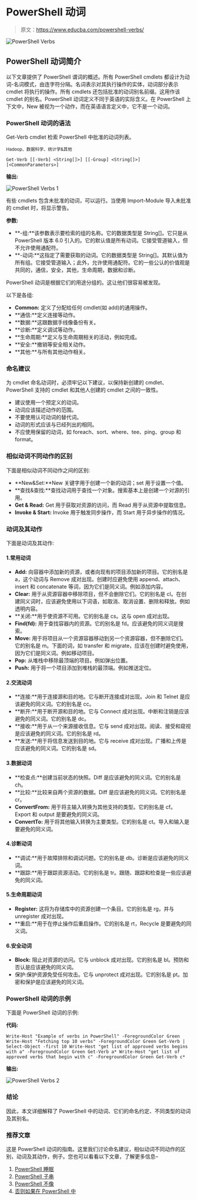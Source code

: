 # PowerShell 动词

> 原文：<https://www.educba.com/powershell-verbs/>

![PowerShell Verbs](img/f75577c7b9a26ae2e1f2831651d228d9.png)



## PowerShell 动词简介

以下文章提供了 PowerShell 谓词的概述。所有 PowerShell cmdlets 都设计为动词-名词模式，由连字符分隔。名词表示对其执行操作的实体，动词部分表示 cmdlet 将执行的操作。所有 cmdlets 还包括批准的动词别名前缀。这用作该 cmdlet 的别名。PowerShell 动词定义不同于英语的实际含义。在 PowerShell 上下文中，New 被视为一个动作，而在英语语言定义中，它不是一个动词。

### PowerShell 动词的语法

Get-Verb cmdlet 检索 PowerShell 中批准的动词列表。

<small>Hadoop、数据科学、统计学&其他</small>

`Get-Verb [[-Verb] <String[]>] [[-Group] <String[]>] [<CommonParameters>]`

**输出:**

![PowerShell Verbs 1](img/0ce2011036d8b0fdcacc5b0c647620d7.png)



有些 cmdlets 包含未批准的动词，可以运行。当使用 Import-Module 导入未批准的 cmdlet 时，将显示警告。

**参数:**

*   **-组:**该参数表示要检索的组的名称。它的数据类型是 String[]。它只是从 PowerShell 版本 6.0 引入的。它的默认值是所有动词。它接受管道输入，但不允许使用通配符。
*   **-动词:**这指定了需要获取的动词。它的数据类型是 String[]。其默认值为所有组。它接受管道输入；此外，允许使用通配符。它的一些公认的价值观是共同的，通信，安全，其他，生命周期，数据和诊断。

PowerShell 动词是根据它们的用途分组的。这让他们很容易被发现。

以下是各组:

*   **Common:** 定义了分配给任何 cmdlet(如 add)的通用操作。
*   **通信:**定义连接等动作。
*   **数据:**这跟数据手线像备份有关。
*   **诊断:**定义调试等动作。
*   **生命周期:**定义与生命周期相关的活动，例如完成。
*   **安全:**撤销等安全相关动作。
*   **其他:**与所有其他动作相关。

### 命名建议

为 cmdlet 命名动词时，必须牢记以下建议，以保持新创建的 cmdlet、PowerShell 支持的 cmdlet 和其他人创建的 cmdlet 之间的一致性。

*   建议使用一个预定义的动词。
*   动词应该描述动作的范围。
*   不要使用认可动词的替代词。
*   动词的形式应该与已经列出的相同。
*   不应使用保留的动词，如 foreach、sort、where、tee、ping、group 和 format。

### 相似动词不同动作的区别

下面是相似动词不同动作之间的区别:

*   **New&Set:**New 关键字用于创建一个新的动词；set 用于设置一个值。
*   **查找&查找:**查找动词用于查找一个对象。搜索基本上是创建一个对源的引用。
*   **Get & Read:** Get 用于获取对资源的访问，而 Read 用于从资源中提取信息。
*   **Invoke & Start:** Invoke 用于触发同步操作，而 Start 用于异步操作的情况。

### 动词及其动作

下面是动词及其动作:

#### 1.常用动词

*   **Add:** 向容器中添加新的资源，或者向现有的项目添加新的项目。它的别名是 a，这个动词与 Remove 成对出现。创建时应避免使用 append、attach、insert 和 concatenate 等词，因为它们是同义词。例如添加内容。
*   **Clear:** 用于从资源容器中移除项目，但不会删除它们。它的别名是 cl。在创建同义词时，应该避免使用以下词语，如取消、取消设置、删除和释放。例如透明内容。
*   **关闭:**用于使资源不可用。它的别名是 cs。这与 open 成对出现。
*   **Find(fd):** 用于查找容器内的资源。它的别名是 fd。应该避免的同义词是搜索。
*   **Move:** 用于将项目从一个资源容器移动到另一个资源容器，但不删除它们。它的别名是 m。下面的词，如 transfer 和 migrate，应该在创建时避免使用，因为它们是同义词。例如移动项目。
*   **Pop:** 从堆栈中移除最顶端的项目。例如弹出位置。
*   **Push:** 用于将一个项目添加到堆栈的最顶端。例如推送定位。

#### 2.交流动词

*   **连接:**用于连接源和目的地。它与断开连接成对出现。Join 和 Telnet 是应该避免的同义词。它的别名是 cc。
*   **断开:**用于断开源和目的地。它与 Connect 成对出现。中断和注销是应该避免的同义词。它的别名是 dc。
*   **接收:**用于从一个来源接收信息。它与 send 成对出现。阅读、接受和窥视是应该避免的同义词。它的别名是 rd。
*   **发送:**用于将信息发送到目的地。它与 receive 成对出现。广播和上传是应该避免的同义词。它的别名是 sd。

#### 3.数据动词

*   **检查点:**创建当前状态的快照。Diff 是应该避免的同义词。它的别名是 ch。
*   **比较:**比较来自两个资源的数据。Diff 是应该避免的同义词。它的别名是 cr。
*   **ConvertFrom:** 用于将主输入转换为其他支持的类型。它的别名是 cf。Export 和 output 是要避免的同义词。
*   **ConvertTo:** 用于将其他输入转换为主要类型。它的别名是 ct。导入和输入是要避免的同义词。

#### 4.诊断动词

*   **调试:**用于故障排除和调试问题。它的别名是 db。诊断是应该避免的同义词。
*   **跟踪:**用于跟踪资源活动。它的别名是 tr。跟随、跟踪和检查是一些应该避免的同义词。

#### 5.生命周期动词

*   **Register:** 这将为存储库中的资源创建一个条目。它的别名是 rg，并与 unregister 成对出现。
*   **重启:**用于在停止操作后重启操作。它的别名是 rt，Recycle 是要避免的同义词。

#### 6.安全动词

*   **Block:** 阻止对资源的访问。它与 unblock 成对出现。它的别名是 bl。预防和否认是应该避免的同义词。
*   保护:保护资源免受任何攻击。它与 unprotect 成对出现。它的别名是 pt。加密和保护是应该避免的同义词。

### PowerShell 动词的示例

下面是 PowerShell 动词的示例:

**代码:**

`Write-Host "Example of verbs in PowerShell" -ForegroundColor Green
Write-Host "Fetching top 10 verbs" -ForegroundColor Green
Get-Verb | Select-Object -first 10
Write-Host "get list of approved verbs begins with a" -ForegroundColor Green
Get-Verb a*
Write-Host "get list of approved verbs that begin with c" -ForegroundColor Green
Get-Verb c*`

**输出:**

![PowerShell Verbs 2](img/89fe978fd22af4c674cbc971ee41ec50.png)



### 结论

因此，本文详细解释了 PowerShell 中的动词、它们的命名约定、不同类型的动词及其别名。

### 推荐文章

这是 PowerShell 动词的指南。这里我们讨论命名建议，相似动词不同动作的区别，动词及其动作，例子。您也可以看看以下文章，了解更多信息–

1.  [PowerShell 睡眠](https://www.educba.com/powershell-sleep/)
2.  [PowerShell 子串](https://www.educba.com/powershell-substring/)
3.  [PowerShell 不像](https://www.educba.com/powershell-not-like/)
4.  [否则如果在 PowerShell 中](https://www.educba.com/else-if-in-powershell/)





